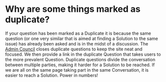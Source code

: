 # Why are some things marked as duplicate? #
If your question has been marked as a Duplicate it is because the 
same question (or one very similar that is aimed at finding a Solution to 
the same issue) has already been asked and is in the midst of a discussion. 
The [Admin Council][1] closes duplicate questions to keep the site neat and 
focused. We then provide a link in the duplicate Question that takes users to 
the more prevalent Question. Duplicate questions divide the conversation between 
multiple parties, making it harder for a Solution to be reached. If we 
are all on the same page taking part in the same Conversation, it is easier 
to reach a Solution. Power in numbers! 


[1]: /help/reputation/admin_council/